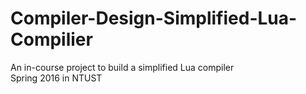 # Compiler-Design-Simplified-Lua-Compilier
An in-course project to build a simplified Lua compiler  
Spring 2016 in NTUST

